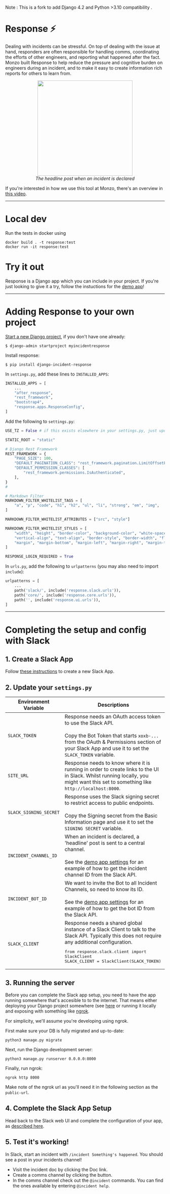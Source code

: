 Note : This is a fork to add Django 4.2 and Python >3.10 compatibility .

# Response ⚡

Dealing with incidents can be stressful. On top of dealing with the issue at hand, responders are often responsible for handling comms, coordinating the efforts of other engineers, and reporting what happened after the fact.  Monzo built Response to help reduce the pressure and cognitive burden on engineers during an incident, and to make it easy to create information rich reports for others to learn from.

<p align="center">
  <img width="300px" src="./docs/headline_post.png"><br />
  <em>The headline post when an incident is declared</em>
</p>

If you're interested in how we use this tool at Monzo, there's an overview in [this video](https://twitter.com/evnsio/status/1116026261401247745).

---

# Local dev

Run the tests in docker using

```
docker build . -t response:test
docker run -it response:test
```

# Try it out

Response is a Django app which you can include in your project.  If you're just looking to give it a try, follow the instuctions for the [demo app](demo/README.md)!

---

# Adding Response to your own project

[Start a new Django project](https://docs.djangoproject.com/en/2.2/intro/tutorial01/), if you don't have one already:
```
$ django-admin startproject myincidentresponse
```

Install response:
```
$ pip install django-incident-response
```

In `settings.py`, add these lines to `INSTALLED_APPS`:
```python
INSTALLED_APPS = [
    ...
    "after_response",
    "rest_framework",
    "bootstrap4",
    "response.apps.ResponseConfig",
]
```

Add the following to `settings.py`:

```python
USE_TZ = False # if this exists elsewhere in your settings.py, just update the value

STATIC_ROOT = "static"

# Django Rest Framework
REST_FRAMEWORK = {
    "PAGE_SIZE": 100,
    "DEFAULT_PAGINATION_CLASS": "rest_framework.pagination.LimitOffsetPagination",
    "DEFAULT_PERMISSION_CLASSES": [
        "rest_framework.permissions.IsAuthenticated",
    ],
}
#

# Markdown Filter
MARKDOWN_FILTER_WHITELIST_TAGS = [
    "a", "p", "code", "h1", "h2", "ul", "li", "strong", "em", "img",
]

MARKDOWN_FILTER_WHITELIST_ATTRIBUTES = ["src", "style"]

MARKDOWN_FILTER_WHITELIST_STYLES = [
    "width", "height", "border-color", "background-color", "white-space",
    "vertical-align", "text-align", "border-style", "border-width", "float",
    "margin", "margin-bottom", "margin-left", "margin-right", "margin-top",
]

RESPONSE_LOGIN_REQUIRED = True
```

In `urls.py`, add the following to `urlpatterns` (you may also need to import `include`):
```python
urlpatterns = [
    ...
    path('slack/', include('response.slack.urls')),
    path('core/', include('response.core.urls')),
    path('', include('response.ui.urls')),
]
```

---

# Completing the setup and config with Slack

## 1. Create a Slack App

Follow [these instructions](./docs/slack_app_create.md) to create a new Slack App.

## 2. Update your `settings.py`

| Environment Variable  | Descriptions |
|---|---|
| `SLACK_TOKEN`  | Response needs an OAuth access token to use the Slack API.<br /><br />Copy the Bot Token that starts `xoxb-...` from the OAuth & Permissions section of your Slack App and use it to set the `SLACK_TOKEN` variable.|
| `SITE_URL`  | Response needs to know where it is running in order to create links to the UI in Slack.  Whilst running locally, you might want this set to something like `http://localhost:8000`. |
| `SLACK_SIGNING_SECRET`  | Response uses the Slack signing secret to restrict access to public endpoints.<br /><br />Copy the Signing secret from the Basic Information page and use it to set the `SIGNING SECRET` variable. |
| `INCIDENT_CHANNEL_ID`  | When an incident is declared, a 'headline' post is sent to a central channel.<br /><br />See the [demo app settings](./demo/demo/settings/dev.py) for an example of how to get the incident channel ID from the Slack API. |
| `INCIDENT_BOT_ID`  | We want to invite the Bot to all Incident Channels, so need to know its ID.<br /><br />See the [demo app settings](./demo/demo/settings/dev.py) for an example of how to get the bot ID from the Slack API. |
| `SLACK_CLIENT`  | Response needs a shared global instance of a Slack Client to talk to the Slack API. Typically this does not require any additional configuration. <br /><pre>from response.slack.client import SlackClient<br />SLACK_CLIENT = SlackClient(SLACK_TOKEN)</pre> |

## 3. Running the server

Before you can complete the Slack app setup, you need to have the app running somewhere that's accesible to to the internet.  That means either deploying your Django project somewhere (see [here](https://lmgtfy.com/?q=deploy+django+app&s=) or running it locally and exposing with something like [ngrok](https://ngrok.com/).

For simplicity, we'll assume you're developing using ngrok.

First make sure your DB is fully migrated and up-to-date:
```
python3 manage.py migrate
```

Next, run the Django development server:
```
python3 manage.py runserver 0.0.0.0:8000
```

Finally, run ngrok:
```
ngrok http 8000
```

Make note of the ngrok url as you'll need it in the following section as the `public-url`.

## 4. Complete the Slack App Setup

Head back to the Slack web UI and complete the configuration of your app, as [described here](./docs/slack_app_config.md).

## 5. Test it's working!

In Slack, start an incident with `/incident Something's happened`.  You should see a post in your incidents channel!

- Visit the incident doc by clicking the Doc link.
- Create a comms channel by clicking the button.
- In the comms channel check out the `@incident` commands.  You can find the ones available by entering `@incident help`.
